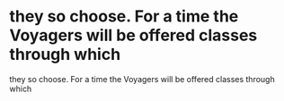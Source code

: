 # they so choose. For a time the Voyagers will be offered classes through which

they so choose. For a time the Voyagers will be offered classes through which